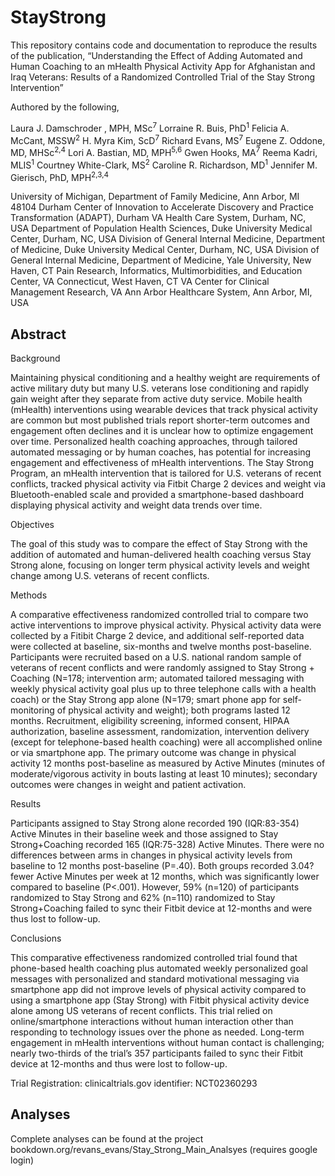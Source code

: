# StayStrong

This repository contains code and documentation to reproduce the results of the publication, “Understanding the Effect of Adding Automated and Human Coaching to an mHealth Physical Activity App for Afghanistan and Iraq Veterans: Results of a Randomized Controlled Trial of the Stay Strong Intervention”

Authored by the following,

Laura J. Damschroder , MPH, MSc<sup>7</sup> Lorraine R. Buis, PhD<sup>1</sup> Felicia A. McCant, MSSW<sup>2</sup> H. Myra Kim, ScD<sup>7</sup> Richard Evans, MS<sup>7</sup> Eugene Z. Oddone, MD, MHSc<sup>2,4</sup> Lori A. Bastian, MD, MPH<sup>5,6</sup> Gwen Hooks, MA<sup>7</sup> Reema Kadri, MLIS<sup>1</sup> Courtney White-Clark, MS<sup>2</sup> Caroline R. Richardson, MD<sup>1</sup> Jennifer M. Gierisch, PhD, MPH<sup>2,3,4</sup>

University of Michigan, Department of Family Medicine, Ann Arbor, MI 48104
Durham Center of Innovation to Accelerate Discovery and Practice Transformation (ADAPT), Durham VA Health Care System, Durham, NC, USA
Department of Population Health Sciences, Duke University Medical Center, Durham, NC, USA
Division of General Internal Medicine, Department of Medicine, Duke University Medical Center, Durham, NC, USA
Division of General Internal Medicine, Department of Medicine, Yale University, New Haven, CT
Pain Research, Informatics, Multimorbidities, and Education Center, VA Connecticut, West Haven, CT
VA Center for Clinical Management Research, VA Ann Arbor Healthcare System, Ann Arbor, MI, USA

## Abstract

Background

Maintaining physical conditioning and a healthy weight are requirements of active military duty but many U.S. veterans lose conditioning and rapidly gain weight after they separate from active duty service. Mobile health (mHealth) interventions using wearable devices that track physical activity are common but most published trials report shorter-term outcomes and engagement often declines and it is unclear how to optimize engagement over time. Personalized health coaching approaches, through tailored automated messaging or by human coaches, has potential for increasing engagement and effectiveness of mHealth interventions. The Stay Strong Program, an mHealth intervention that is tailored for U.S. veterans of recent conflicts, tracked physical activity via Fitbit Charge 2 devices and weight via Bluetooth-enabled scale and provided a smartphone-based dashboard displaying physical activity and weight data trends over time.

Objectives

The goal of this study was to compare the effect of Stay Strong with the addition of automated and human-delivered health coaching versus Stay Strong alone, focusing on longer term physical activity levels and weight change among U.S. veterans of recent conflicts.

Methods

A comparative effectiveness randomized controlled trial to compare two active interventions to improve physical activity. Physical activity data were collected by a Fitibit Charge 2 device, and additional self-reported data were collected at baseline, six-months and twelve months post-baseline. Participants were recruited based on a U.S. national random sample of veterans of recent conflicts and were randomly assigned to Stay Strong + Coaching (N=178; intervention arm; automated tailored messaging with weekly physical activity goal plus up to three telephone calls with a health coach) or the Stay Strong app alone (N=179; smart phone app for self-monitoring of physical activity and weight); both programs lasted 12 months. Recruitment, eligibility screening, informed consent, HIPAA authorization, baseline assessment, randomization, intervention delivery (except for telephone-based health coaching) were all accomplished online or via smartphone app. The primary outcome was change in physical activity 12 months post-baseline as measured by Active Minutes (minutes of moderate/vigorous activity in bouts lasting at least 10 minutes); secondary outcomes were changes in weight and patient activation.

Results

Participants assigned to Stay Strong alone recorded 190 (IQR:83-354) Active Minutes in their baseline week and those assigned to Stay Strong+Coaching recorded 165 (IQR:75-328) Active Minutes. There were no differences between arms in changes in physical activity levels from baseline to 12 months post-baseline (P=.40). Both groups recorded 3.04? fewer Active Minutes per week at 12 months, which was significantly lower compared to baseline (P<.001). However, 59% (n=120) of participants randomized to Stay Strong and 62% (n=110) randomized to Stay Strong+Coaching failed to sync their Fitbit device at 12-months and were thus lost to follow-up.

Conclusions

This comparative effectiveness randomized controlled trial found that phone-based health coaching plus automated weekly personalized goal messages with personalized and standard motivational messaging via smartphone app did not improve levels of physical activity compared to using a smartphone app (Stay Strong) with Fitbit physical activity device alone among US veterans of recent conflicts. This trial relied on online/smartphone interactions without human interaction other than responding to technology issues over the phone as needed. Long-term engagement in mHealth interventions without human contact is challenging; nearly two-thirds of the trial’s 357 participants failed to sync their Fitbit device at 12-months and thus were lost to follow-up.

Trial Registration: clinicaltrials.gov identifier: NCT02360293

## Analyses

Complete analyses can be found at the project bookdown.org/revans_evans/Stay_Strong_Main_Analsyes (requires google login)
